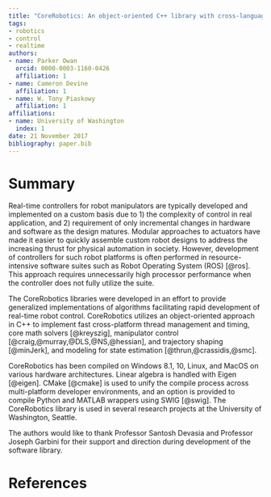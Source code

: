 ```yaml
---
title: "CoreRobotics: An object-oriented C++ library with cross-language wrappers for cross-platform robot control"
tags:
- robotics
- control
- realtime
authors:
- name: Parker Owan
  orcid: 0000-0003-1160-0426
  affiliation: 1
- name: Cameron Devine
  affiliation: 1
- name: W. Tony Piaskowy
  affiliation: 1
affiliations:
- name: University of Washington
  index: 1
date: 21 November 2017
bibliography: paper.bib
---
```


# Summary

Real-time controllers for robot manipulators are typically developed and implemented on a custom basis due to 1) the complexity of control in real application, and 2) requirement of only incremental changes in hardware and software as the design matures.  Modular approaches to actuators have made it easier to quickly assemble custom robot designs to address the increasing thrust for physical automation in society.  However, development of controllers for such robot platforms is often performed in resource-intensive software suites such as Robot Operating System (ROS) [@ros].  This approach requires unnecessarily high processor performance when the controller does not fully utilize the suite.

The CoreRobotics libraries were developed in an effort to provide generalized implementations of algorithms facilitating rapid development of real-time robot control. CoreRobotics utilizes an object-oriented approach in C++ to implement fast cross-platform thread management and timing, core math solvers [@kreyszig], manipulator control [@craig,@murray,@DLS,@NS,@hessian], and trajectory shaping [@minJerk], and modeling for state estimation [@thrun,@crassidis,@smc].

CoreRobotics has been compiled on Windows 8.1, 10, Linux, and MacOS on various hardware architectures.  Linear algebra is handled with Eigen [@eigen].  CMake [@cmake] is used to unify the compile process across multi-platform developer environments, and an option is provided to compile Python and MATLAB wrappers using SWIG [@swig].  The CoreRobotics library is used in several research projects at the University of Washington, Seattle.

The authors would like to thank Professor Santosh Devasia and Professor Joseph Garbini for their support and direction during development of the software library.

# References
